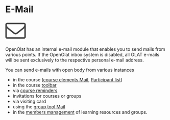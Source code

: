 # E-Mail

![mail icon](assets/contact.png)

OpenOlat has an internal e-mail module that enables you to send mails from
various points. If the OpenOlat inbox system is disabled, all OLAT e-mails
will be sent exclusively to the respective personal e-mail address.

You can send e-mails with open body from various instances

  * in the course ([course elements Mail](../course_elements/Administration_and_Organisation.md), [Participant list](../learning_activities/Working_With_Course_Elements.md))
  * in the course [toolbar](../course_operation/Using_Additional_Course_Features.md)
  * via [course reminders](../course_operation/Course_Reminders.md)
  * invitations for courses or groups
  * via visiting card
  * using the [group tool Mail](../groups/Group_Administration.md)
  * in the [members management](../course_operation/Members_management.md) of learning resources and groups.

